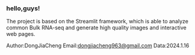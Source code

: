### hello,guys!

The project is based on the Streamlit framework, which is able to analyze common Bulk RNA-seq and generate high quality images and interactive web pages.

Author:DongJiaCheng 
Email:dongjiacheng963@gmail.com
Data:2024.1.16